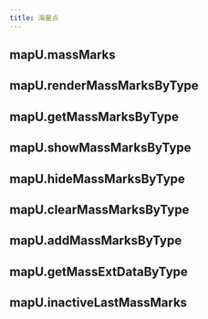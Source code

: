 ```yaml
---
title: 海量点
---
```


## mapU.massMarks

## mapU.renderMassMarksByType

## mapU.getMassMarksByType

## mapU.showMassMarksByType

## mapU.hideMassMarksByType

## mapU.clearMassMarksByType

## mapU.addMassMarksByType

## mapU.getMassExtDataByType

## mapU.inactiveLastMassMarks